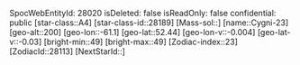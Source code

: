 ﻿---
location: [52.44,-61.1,200]
type: Station
tags:
- astro/Star

---
SpocWebEntityId: 28020
isDeleted: false
isReadOnly: false
confidential: public
[star-class::A4]
[star-class-id::28189]
[Mass-sol::]
[name::Cygni-23]
[geo-alt::200]
[geo-lon::-61.1]
[geo-lat::52.44]
[geo-lon-v::-0.004]
[geo-lat-v::-0.03]
[bright-min::49]
[bright-max::49]
[Zodiac-index::23]
[ZodiacId::28113]
[NextStarId::]

